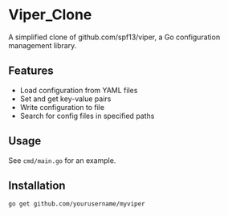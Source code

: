 # Viper_Clone

A simplified clone of github.com/spf13/viper, a Go configuration management library.

## Features
- Load configuration from YAML files
- Set and get key-value pairs
- Write configuration to file
- Search for config files in specified paths

## Usage
See `cmd/main.go` for an example.

## Installation
```bash
go get github.com/yourusername/myviper